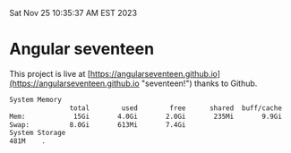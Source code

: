 Sat Nov 25 10:35:37 AM EST 2023

# Angular seventeen


This project is live at [https://angularseventeen.github.io](https://angularseventeen.github.io "seventeen!") thanks to Github.

```bash
System Memory
               total        used        free      shared  buff/cache   available
Mem:            15Gi       4.0Gi       2.0Gi       235Mi       9.9Gi        11Gi
Swap:          8.0Gi       613Mi       7.4Gi
System Storage
481M	.
```
